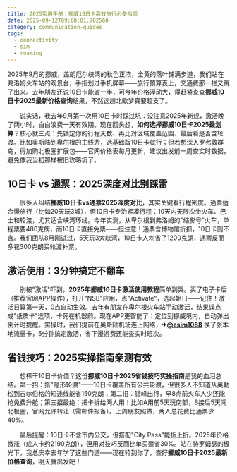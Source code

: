 ```yaml
---
title: 2025实用手册：挪威10日卡高效旅行必备指南
date: 2025-09-12T09:08:01.702560
category: communication-guides
tags:
  - connectivity
  - sim
  - roaming
---
```


2025年9月的挪威，盖朗厄尔峡湾的秋色正浓，金黄的落叶铺满步道，我们站在弗洛姆火车站的观景台，手指划过手机屏幕——旅行预算表上，交通费那一栏又跳了出来。去年朋友还说10日卡能省一半，可今年价格浮动大，得赶紧查查**挪威10日卡2025最新价格查询**结果，不然这趟北欧梦真要超支了。  

　　说实话，我去年9月第一次用10日卡时踩过坑：没注意2025年新规，激活晚了两小时，白白浪费一天有效期。现在回头想，**如何选择挪威10日卡2025最划算**？核心就三点：先锁定你的行程天数、再比对区域覆盖范围、最后看是否含轮渡。比如奥斯陆到卑尔根的主线游，选基础版10日卡就行；但若想深入罗弗敦群岛，得加购北极圈扩展包——官网价格表每月更新，建议出发前一周查实时数据，避免像我当初那样被旧攻略坑了。  

## 10日卡 vs 通票：2025深度对比别踩雷  
　　很多人纠结**挪威10日卡vs通票2025深度对比**，其实关键看行程密度。通票适合慢旅行（比如20天玩3城），但10日卡专治紧凑行程：10天内无限次坐火车、巴士和轮渡，尤其适合峡湾环线。今年实测，从卑尔根到弗洛姆的"缩影号"火车，单程票要480克朗，而10日卡直接免票——但注意！通票含博物馆折扣，10日卡则不含。我们团队8月刚试过，5天玩3大峡湾，10日卡人均省了1200克朗，通票反而多花300克朗买轮渡补票。  

## 激活使用：3分钟搞定不翻车  
　　别被"激活"吓到，**2025年挪威10日卡激活使用教程**简单到哭。买了电子卡后（推荐官网APP操作），打开"NSB"应用，点"Activate"，选起始日——记住！激活日算第一天，0点自动生效。去年有朋友在卑尔根火车站手动激活，结果误点成"纸质卡"选项，卡死在机器前。现在APP更智能了：定位到挪威境内，自动弹出倒计时提醒。实操时，我们提前在奥斯陆机场连上网络，**✈[@esim1088](https://t.me/s/esim1088)** 换了张本地流量卡，5分钟搞定激活，省下漫游费还能查实时班次。  

## 省钱技巧：2025实操指南亲测有效  
　　想榨干10日卡价值？这份**挪威10日卡2025省钱技巧实操指南**是我的血泪总结。第一招：搭"隐形轮渡"——10日卡覆盖所有公共轮渡，但很多人不知道从奥勒松到吉尔伯格的短途线能省150克朗；第二招：错峰出行，早8点前火车人少还能抢免费升舱；第三招最绝：把卡拆给两人用！比如A用前5天玩南部，B接后5天闯北极圈，官网允许转让（需邮件报备）。上周朋友照做，两人总花费比通票少40%。  

　　最后提醒：10日卡不含市内公交，但搭配"City Pass"能折上折。2025年价格微涨（成人卡约2190克朗），但用对技巧反而比单买票省30%。站在特罗姆瑟的极光下，我总庆幸去年学了这些门道——现在轮到你了，查好**挪威10日卡2025最新价格查询**，明天就出发吧！
